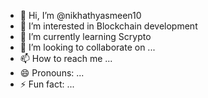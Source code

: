 - 👋 Hi, I’m @nikhathyasmeen10
- 👀 I’m interested in Blockchain development
- 🌱 I’m currently learning Scrypto
- 💞️ I’m looking to collaborate on ...
- 📫 How to reach me ...
- 😄 Pronouns: ...
- ⚡ Fun fact: ...

<!---
nikhathyasmeen10/nikhathyasmeen10 is a ✨ special ✨ repository because its `README.md` (this file) appears on your GitHub profile.
You can click the Preview link to take a look at your changes.
--->

